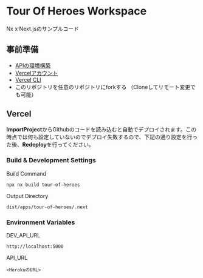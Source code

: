 # Tour Of Heroes Workspace

Nx x Next.jsのサンプルコード

## 事前準備

- [APIの環境構築](https://github.com/takeshiemoto/tour-of-heroes-api)
- [Vercelアカウント](https://vercel.com/)
- [Vercel CLI](https://vercel.com/download)
- このリポジトリを任意のリポジトリにforkする （Cloneしてリモート変更でも可能）

## Vercel

**ImportProject**からGithubのコードを読み込むと自動でデプロイされます。この時点では何も設定していないのでデプロイ失敗するので、下記の通り設定を行った後、**Redeploy**を行ってください。

### Build & Development Settings

Build Command

```
npx nx build tour-of-heroes
```

Output Directory

```
dist/apps/tour-of-heroes/.next
```

### Environment Variables

DEV_API_URL

```
http://localhost:5000
```

API_URL

```
<HerokuのURL>
```
